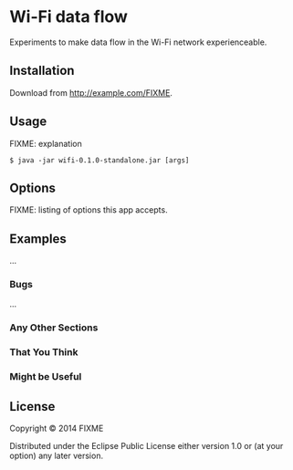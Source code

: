 # Wi-Fi data flow

Experiments to make data flow in the Wi-Fi network experienceable.

## Installation

Download from http://example.com/FIXME.

## Usage

FIXME: explanation

    $ java -jar wifi-0.1.0-standalone.jar [args]

## Options

FIXME: listing of options this app accepts.

## Examples

...

### Bugs

...

### Any Other Sections
### That You Think
### Might be Useful

## License

Copyright © 2014 FIXME

Distributed under the Eclipse Public License either version 1.0 or (at
your option) any later version.

